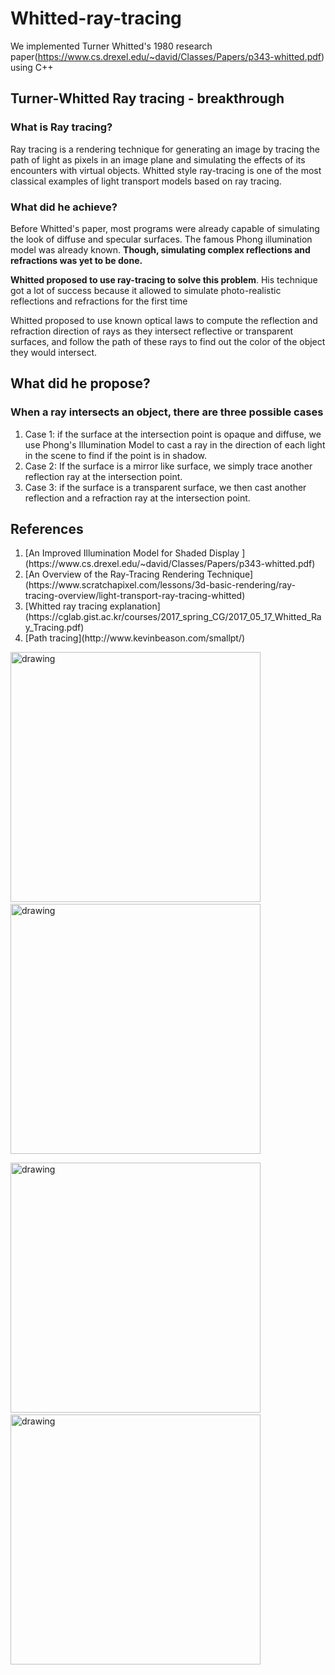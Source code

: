 # Whitted-ray-tracing
We implemented Turner Whitted's 1980 research paper(https://www.cs.drexel.edu/~david/Classes/Papers/p343-whitted.pdf) using C++

<h2>Turner-Whitted Ray tracing - breakthrough</h2>
<h3>What is Ray tracing?</h3>
<p>Ray tracing is a rendering technique for generating an image by tracing the path of light
as pixels in an image plane and simulating the effects of its encounters with virtual objects.
Whitted style ray-tracing is one of the most classical examples of light transport models based on ray tracing.</p>



<h3>What did he achieve?</h3>
<p>Before Whitted's paper,
most programs were already capable of simulating the look of diffuse and specular surfaces.
The famous Phong illumination model was already known.
    <b>Though, simulating complex reflections and refractions was yet to be done.</b> </p>
<p><b>Whitted proposed to use ray-tracing to solve this problem</b>. His technique got a lot of success because it allowed to simulate photo-realistic reflections and refractions for the first time </p>
<p>Whitted proposed to use known optical laws to compute the reflection and refraction direction of rays
as they intersect reflective or transparent surfaces, and follow the path of these rays to find out the color
of the object they would intersect. </p>
<h2>What did he propose?</h2>
<h3>When a ray intersects an object, there are three possible cases</h3>
<ol>
    <li>Case 1: if the surface at the intersection point is opaque and diffuse, we use Phong's Illumination Model
    to cast a ray in the direction of each light in the scene to find if the point is in shadow.</li>
    <li>Case 2: If the surface is a mirror like surface, we simply trace another reflection ray at the intersection point.</li>
    <li>Case 3: if the surface is a transparent surface, we then cast another reflection and a refraction ray at the intersection point.</li>
</ol>
<h2>References</h2>
<ol>
    <li>[An Improved Illumination Model for Shaded Display ](https://www.cs.drexel.edu/~david/Classes/Papers/p343-whitted.pdf)</li>
    <li>[An Overview of the Ray-Tracing Rendering Technique](https://www.scratchapixel.com/lessons/3d-basic-rendering/ray-tracing-overview/light-transport-ray-tracing-whitted)</li>
    <li>[Whitted ray tracing explanation](https://cglab.gist.ac.kr/courses/2017_spring_CG/2017_05_17_Whitted_Ray_Tracing.pdf)</li>
    <li>[Path tracing](http://www.kevinbeason.com/smallpt/)</li>
</ol>

<p float="left">
<img src="https://github.com/saloni-singh14/Whitted-ray-tracing/blob/main/doc_images/sky40.jpeg" alt="drawing" width="400" />
&nbsp;&nbsp;&nbsp;&nbsp;&nbsp;&nbsp;&nbsp;&nbsp;
<img src="https://github.com/saloni-singh14/Whitted-ray-tracing/blob/main/doc_images/sky500.jpeg" alt="drawing" width="400"/>
</p>
<p float="left">
<img src="https://github.com/saloni-singh14/Whitted-ray-tracing/blob/main/doc_images/explicit.jpg" alt="drawing" width="400" />
&nbsp;&nbsp;&nbsp;&nbsp;&nbsp;&nbsp;&nbsp;&nbsp;
<img src="https://github.com/saloni-singh14/Whitted-ray-tracing/blob/main/doc_images/explicit%20(1).jpg" alt="drawing" width="400" />
</p>
